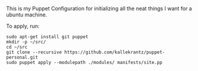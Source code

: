 This is my Puppet Configuration for initializing all the neat things I want for a ubuntu machine.

To apply, run:
```
sudo apt-get install git puppet
mkdir -p ~/src/
cd ~/src
git clone --recursive https://github.com/kallekrantz/puppet-personal.git
sudo puppet apply --modulepath ./modules/ manifests/site.pp
```
